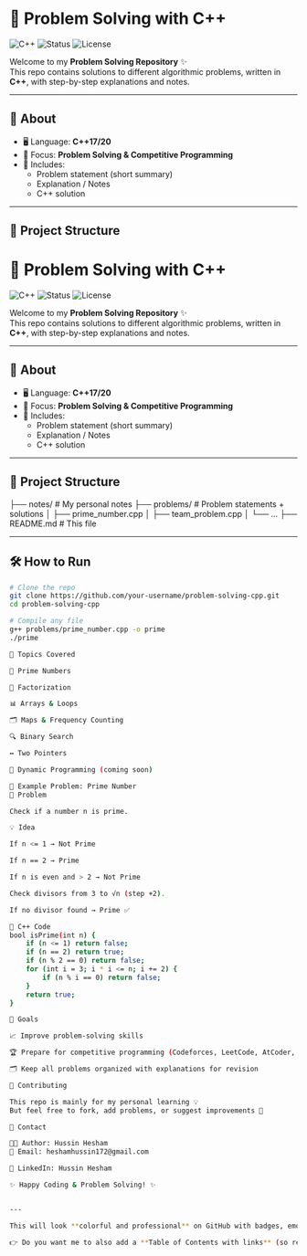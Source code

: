 # 🚀 Problem Solving with C++

![C++](https://img.shields.io/badge/language-C++-blue.svg)
![Status](https://img.shields.io/badge/status-learning-success)
![License](https://img.shields.io/badge/license-MIT-green.svg)

Welcome to my **Problem Solving Repository** ✨  
This repo contains solutions to different algorithmic problems, written in **C++**, with step-by-step explanations and notes.  

---

## 📘 About
- 🖥️ Language: **C++17/20**  
- 🎯 Focus: **Problem Solving & Competitive Programming**  
- 📖 Includes:
  - Problem statement (short summary)  
  - Explanation / Notes  
  - C++ solution  

---

## 📂 Project Structure
# 🚀 Problem Solving with C++

![C++](https://img.shields.io/badge/language-C++-blue.svg)
![Status](https://img.shields.io/badge/status-learning-success)
![License](https://img.shields.io/badge/license-MIT-green.svg)

Welcome to my **Problem Solving Repository** ✨  
This repo contains solutions to different algorithmic problems, written in **C++**, with step-by-step explanations and notes.  

---

## 📘 About
- 🖥️ Language: **C++17/20**  
- 🎯 Focus: **Problem Solving & Competitive Programming**  
- 📖 Includes:
  - Problem statement (short summary)  
  - Explanation / Notes  
  - C++ solution  

---

## 📂 Project Structure
├── notes/ # My personal notes
├── problems/ # Problem statements + solutions
│ ├── prime_number.cpp
│ ├── team_problem.cpp
│ └── ...
├── README.md # This file


---

## 🛠 How to Run
```bash
# Clone the repo
git clone https://github.com/your-username/problem-solving-cpp.git
cd problem-solving-cpp

# Compile any file
g++ problems/prime_number.cpp -o prime
./prime

📖 Topics Covered

🔢 Prime Numbers

🧩 Factorization

📊 Arrays & Loops

🗂️ Maps & Frequency Counting

🔍 Binary Search

↔️ Two Pointers

🧮 Dynamic Programming (coming soon)

📝 Example Problem: Prime Number
📌 Problem

Check if a number n is prime.

💡 Idea

If n <= 1 → Not Prime

If n == 2 → Prime

If n is even and > 2 → Not Prime

Check divisors from 3 to √n (step +2).

If no divisor found → Prime ✅

🔧 C++ Code
bool isPrime(int n) {
    if (n <= 1) return false;
    if (n == 2) return true;
    if (n % 2 == 0) return false;
    for (int i = 3; i * i <= n; i += 2) {
        if (n % i == 0) return false;
    }
    return true;
}

🎯 Goals

📈 Improve problem-solving skills

🏆 Prepare for competitive programming (Codeforces, LeetCode, AtCoder, etc.)

🗂️ Keep all problems organized with explanations for revision

🤝 Contributing

This repo is mainly for my personal learning 💡
But feel free to fork, add problems, or suggest improvements 🚀

📧 Contact

👨‍💻 Author: Hussin Hesham
📩 Email: heshamhussin172@gmail.com

🔗 LinkedIn: Hussin Hesham

✨ Happy Coding & Problem Solving! ✨


---

This will look **colorful and professional** on GitHub with badges, emojis, and clean formatting.  

👉 Do you want me to also add a **Table of Contents with links** (so readers can quickly jump to sections like "About", "Topics", "Example")?

